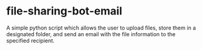 # file-sharing-bot-email
A simple python script which allows the user to upload files, store them in a designated folder, and send an email with the file information to the specified recipient.
